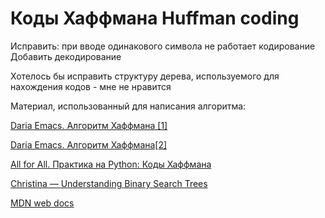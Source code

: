 # Коды Хаффмана Huffman coding

Исправить: при вводе одинакового символа не работает кодирование
Добавить декодирование

Хотелось бы исправить структуру дерева, используемого для нахождения кодов - мне не нравится

Материал, использованный для написания алгоритма: 

[Daria Emacs. Алгоритм Хаффмана [1]](https://youtu.be/2U8xK_csEzY)

[Daria Emacs. Алгоритм Хаффмана[2]](https://youtu.be/sBUGpjp-xsc)

[All for All. Практика на Python: Коды Хаффмана](https://youtu.be/nvCJ7dKC9CE)

[Christina — Understanding Binary Search Trees](https://dev.to/christinamcmahon/understanding-binary-search-trees-4d90)

[MDN web docs](https://developer.mozilla.org/docs/Web/JavaScript)
